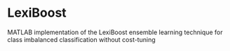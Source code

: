 # LexiBoost
MATLAB implementation of the LexiBoost ensemble learning technique for class imbalanced classification without cost-tuning
